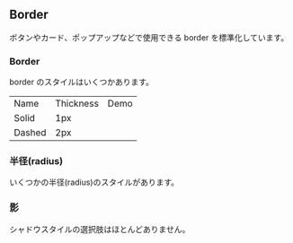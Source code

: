 <script>
import RadiusBox from "../../components/demo/border/radius-box.vue";
import ShadowBox from "../../components/demo/border/shadow-box.vue";

const radiusGroup =  [
  {
    name: 'No Radius',
    type: ''
  },
  {
    name: 'Small Radius',
    type: 'small'
  },
  {
    name: 'Large Radius',
    type: 'base'
  },
  {
    name: 'Round Radius',
    type: 'round'
  },
]

const shadowGroup = [
  {
    name: 'Basic Shadow',
    type: 'base'
  },
  {
    name: 'Light Shadow',
    type: 'light'
  }
]

export default {
  components: {
    RadiusBox,
    ShadowBox
  },
  data() {
    return {
      radiusGroup,
      shadowGroup,
    }
  }
}
</script>

## Border

ボタンやカード、ポップアップなどで使用できる border を標準化しています。

### Border

border のスタイルはいくつかあります。

<table class="demo-border">
  <tbody>
    <tr>
      <td class="text">Name</td>
      <td class="text">Thickness</td>
      <td class="line">Demo</td>
    </tr>
    <tr>
      <td class="text">Solid</td>
      <td class="text">1px</td>
      <td class="line">
        <div></div>
      </td>
    </tr>
    <tr>
      <td class="text">Dashed</td>
      <td class="text">2px</td>
      <td class="line">
        <div class="dashed"></div>
      </td>
    </tr>
  </tbody>
</table>

### 半径(radius)

いくつかの半径(radius)のスタイルがあります。

<radius-box :radius-group="radiusGroup" />

### 影

シャドウスタイルの選択肢はほとんどありません。

<shadow-box :shadow-group="shadowGroup" />
